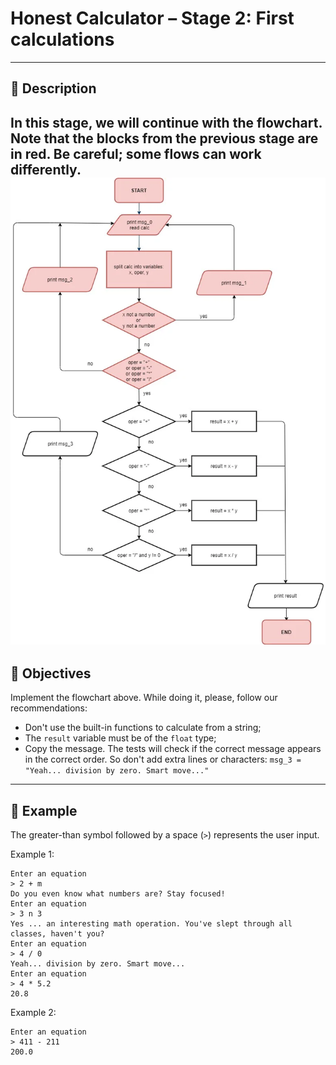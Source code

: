 # Honest Calculator – Stage 2: First calculations

---

## 🧠 Description

In this stage, we will continue with the flowchart. Note that the blocks from the previous stage are in red. Be careful; some flows can work differently.
![img.png](../resources/images/img_1.png)
---

## 🎯 Objectives

Implement the flowchart above. While doing it, please, follow our recommendations:

- Don't use the built-in functions to calculate from a string;
- The `result` variable must be of the `float` type;
- Copy the message. The tests will check if the correct message appears in the correct order. So don't add extra lines or characters: `msg_3 = "Yeah... division by zero. Smart move..."`

---

## 📌 Example

The greater-than symbol followed by a space (`>`) represents the user input.

Example 1:

```text
Enter an equation
> 2 + m
Do you even know what numbers are? Stay focused!
Enter an equation
> 3 n 3
Yes ... an interesting math operation. You've slept through all classes, haven't you?
Enter an equation
> 4 / 0
Yeah... division by zero. Smart move...
Enter an equation
> 4 * 5.2
20.8
```
Example 2:

```text
Enter an equation
> 411 - 211
200.0
```
